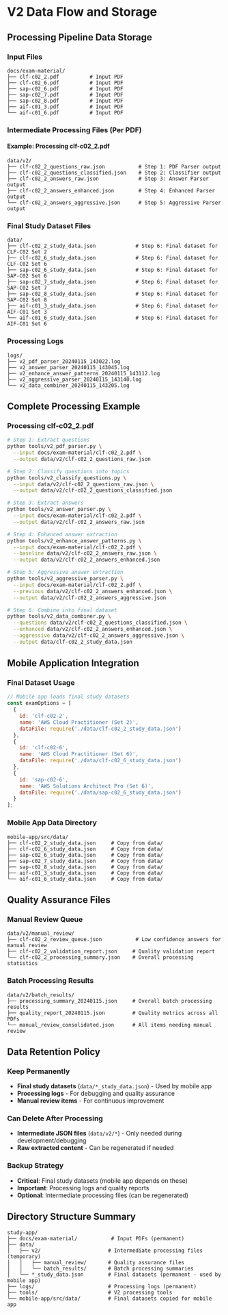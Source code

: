 # V2 Data Flow and Storage

## Processing Pipeline Data Storage

### Input Files
```
docs/exam-material/
├── clf-c02_2.pdf          # Input PDF
├── clf-c02_6.pdf          # Input PDF  
├── sap-c02_6.pdf          # Input PDF
├── sap-c02_7.pdf          # Input PDF
├── sap-c02_8.pdf          # Input PDF
├── aif-c01_3.pdf          # Input PDF
└── aif-c01_6.pdf          # Input PDF
```

### Intermediate Processing Files (Per PDF)

#### Example: Processing clf-c02_2.pdf
```
data/v2/
├── clf-c02_2_questions_raw.json           # Step 1: PDF Parser output
├── clf-c02_2_questions_classified.json    # Step 2: Classifier output  
├── clf-c02_2_answers_raw.json             # Step 3: Answer Parser output
├── clf-c02_2_answers_enhanced.json        # Step 4: Enhanced Parser output
└── clf-c02_2_answers_aggressive.json      # Step 5: Aggressive Parser output
```

### Final Study Dataset Files
```
data/
├── clf-c02_2_study_data.json             # Step 6: Final dataset for CLF-C02 Set 2
├── clf-c02_6_study_data.json             # Step 6: Final dataset for CLF-C02 Set 6
├── sap-c02_6_study_data.json             # Step 6: Final dataset for SAP-C02 Set 6
├── sap-c02_7_study_data.json             # Step 6: Final dataset for SAP-C02 Set 7
├── sap-c02_8_study_data.json             # Step 6: Final dataset for SAP-C02 Set 8
├── aif-c01_3_study_data.json             # Step 6: Final dataset for AIF-C01 Set 3
└── aif-c01_6_study_data.json             # Step 6: Final dataset for AIF-C01 Set 6
```

### Processing Logs
```
logs/
├── v2_pdf_parser_20240115_143022.log
├── v2_answer_parser_20240115_143045.log
├── v2_enhance_answer_patterns_20240115_143112.log
├── v2_aggressive_parser_20240115_143140.log
└── v2_data_combiner_20240115_143205.log
```

## Complete Processing Example

### Processing clf-c02_2.pdf
```bash
# Step 1: Extract questions
python tools/v2_pdf_parser.py \
  --input docs/exam-material/clf-c02_2.pdf \
  --output data/v2/clf-c02_2_questions_raw.json

# Step 2: Classify questions into topics  
python tools/v2_classify_questions.py \
  --input data/v2/clf-c02_2_questions_raw.json \
  --output data/v2/clf-c02_2_questions_classified.json

# Step 3: Extract answers
python tools/v2_answer_parser.py \
  --input docs/exam-material/clf-c02_2.pdf \
  --output data/v2/clf-c02_2_answers_raw.json

# Step 4: Enhanced answer extraction
python tools/v2_enhance_answer_patterns.py \
  --input docs/exam-material/clf-c02_2.pdf \
  --baseline data/v2/clf-c02_2_answers_raw.json \
  --output data/v2/clf-c02_2_answers_enhanced.json

# Step 5: Aggressive answer extraction
python tools/v2_aggressive_parser.py \
  --input docs/exam-material/clf-c02_2.pdf \
  --previous data/v2/clf-c02_2_answers_enhanced.json \
  --output data/v2/clf-c02_2_answers_aggressive.json

# Step 6: Combine into final dataset
python tools/v2_data_combiner.py \
  --questions data/v2/clf-c02_2_questions_classified.json \
  --enhanced data/v2/clf-c02_2_answers_enhanced.json \
  --aggressive data/v2/clf-c02_2_answers_aggressive.json \
  --output data/clf-c02_2_study_data.json
```

## Mobile Application Integration

### Final Dataset Usage
```javascript
// Mobile app loads final study datasets
const examOptions = [
  {
    id: 'clf-c02-2',
    name: 'AWS Cloud Practitioner (Set 2)', 
    dataFile: require('./data/clf-c02_2_study_data.json')
  },
  {
    id: 'clf-c02-6',
    name: 'AWS Cloud Practitioner (Set 6)',
    dataFile: require('./data/clf-c02_6_study_data.json')
  },
  {
    id: 'sap-c02-6', 
    name: 'AWS Solutions Architect Pro (Set 6)',
    dataFile: require('./data/sap-c02_6_study_data.json')
  }
];
```

### Mobile App Data Directory
```
mobile-app/src/data/
├── clf-c02_2_study_data.json     # Copy from data/
├── clf-c02_6_study_data.json     # Copy from data/
├── sap-c02_6_study_data.json     # Copy from data/
├── sap-c02_7_study_data.json     # Copy from data/
├── sap-c02_8_study_data.json     # Copy from data/
├── aif-c01_3_study_data.json     # Copy from data/
└── aif-c01_6_study_data.json     # Copy from data/
```

## Quality Assurance Files

### Manual Review Queue
```
data/v2/manual_review/
├── clf-c02_2_review_queue.json           # Low confidence answers for manual review
├── clf-c02_2_validation_report.json     # Quality validation report
└── clf-c02_2_processing_summary.json    # Overall processing statistics
```

### Batch Processing Results
```
data/v2/batch_results/
├── processing_summary_20240115.json     # Overall batch processing results
├── quality_report_20240115.json         # Quality metrics across all PDFs
└── manual_review_consolidated.json      # All items needing manual review
```

## Data Retention Policy

### Keep Permanently
- **Final study datasets** (`data/*_study_data.json`) - Used by mobile app
- **Processing logs** - For debugging and quality assurance
- **Manual review items** - For continuous improvement

### Can Delete After Processing
- **Intermediate JSON files** (`data/v2/*`) - Only needed during development/debugging
- **Raw extracted content** - Can be regenerated if needed

### Backup Strategy
- **Critical**: Final study datasets (mobile app depends on these)
- **Important**: Processing logs and quality reports
- **Optional**: Intermediate processing files (can be regenerated)

## Directory Structure Summary
```
study-app/
├── docs/exam-material/           # Input PDFs (permanent)
├── data/
│   ├── v2/                      # Intermediate processing files (temporary)
│   │   ├── manual_review/       # Quality assurance files
│   │   └── batch_results/       # Batch processing summaries
│   └── *_study_data.json        # Final datasets (permanent - used by mobile app)
├── logs/                        # Processing logs (permanent)
├── tools/                       # V2 processing tools
└── mobile-app/src/data/         # Final datasets copied for mobile app
```